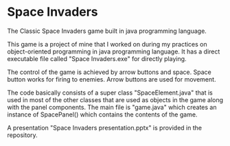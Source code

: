 # Space Invaders
The Classic Space Invaders game built in java programming language.

This game is a project of mine that I worked on during my practices on object-oriented programming in java programming language. It has a direct executable file called "Space Invaders.exe" for directly playing.

The control of the game is achieved by arrow buttons and space. Space button works for firing to enemies. Arrow buttons are used for movement.

The code basically consists of a super class "SpaceElement.java" that is used in most of the other classes that are used as objects in the game along with the panel components.
The main file is "game.java" which creates an instance of SpacePanel() which contains the contents of the game.

A presentation "Space Invaders presentation.pptx" is provided in the repository.
